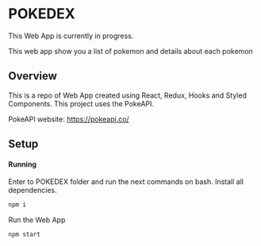 # POKEDEX
This Web App is currently in progress.

This web app show you a list of pokemon and details about each pokemon 


## Overview
This is a repo of Web App created using React, Redux, Hooks and Styled Components. This project uses the PokeAPI.

PokeAPI website: https://pokeapi.co/

## Setup

#### Running
Enter to POKEDEX folder and run the next commands on bash.
Install all dependencies.
```bash 
npm i 
```
Run the Web App
```bash 
npm start 
```
